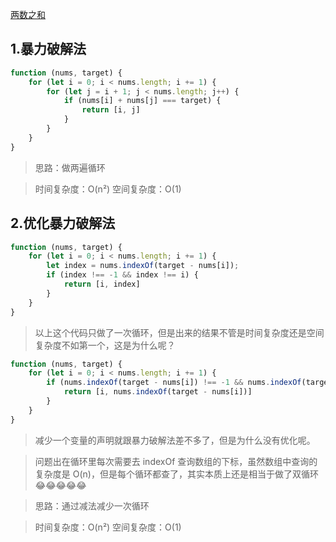 [两数之和](https://leetcode-cn.com/problems/two-sum/)

## 1.暴力破解法

```JavaScript
function (nums, target) {
    for (let i = 0; i < nums.length; i += 1) {
        for (let j = i + 1; j < nums.length; j++) {
            if (nums[i] + nums[j] === target) {
                return [i, j]
            }
        }
    }
}
```

> 思路：做两遍循环

> 时间复杂度：O(n²)
> 空间复杂度：O(1)

## 2.优化暴力破解法

```JavaScript
function (nums, target) {
    for (let i = 0; i < nums.length; i += 1) {
        let index = nums.indexOf(target - nums[i]);
        if (index !== -1 && index !== i) {
            return [i, index]
        }
    }
}
```

> 以上这个代码只做了一次循环，但是出来的结果不管是时间复杂度还是空间复杂度不如第一个，这是为什么呢？

```JavaScript
function (nums, target) {
    for (let i = 0; i < nums.length; i += 1) {
        if (nums.indexOf(target - nums[i]) !== -1 && nums.indexOf(target - nums[i]) !== i) {
            return [i, nums.indexOf(target - nums[i])]
        }
    }
}
```

> 减少一个变量的声明就跟暴力破解法差不多了，但是为什么没有优化呢。

> 问题出在循环里每次需要去 indexOf 查询数组的下标，虽然数组中查询的复杂度是 O(n)，但是每个循环都查了，其实本质上还是相当于做了双循环 😂😂😂😂😂

> 思路：通过减法减少一次循环

> 时间复杂度：O(n²)
> 空间复杂度：O(1)
